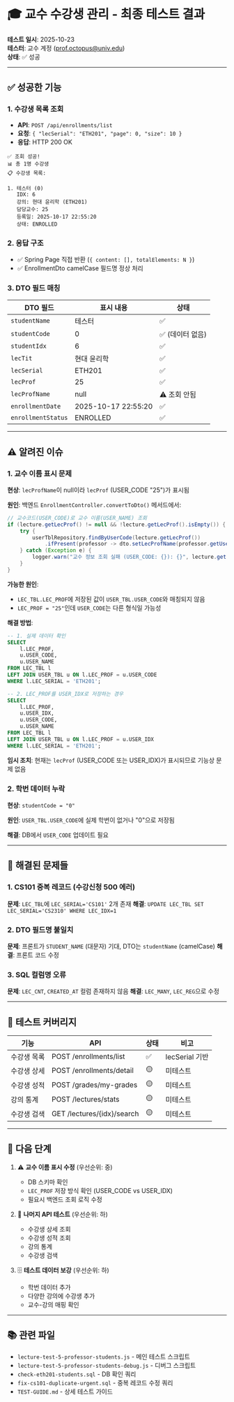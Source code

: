 # 🎓 교수 수강생 관리 - 최종 테스트 결과

**테스트 일시**: 2025-10-23  
**테스터**: 교수 계정 (prof.octopus@univ.edu)  
**상태**: ✅ 성공

---

## ✅ 성공한 기능

### 1. 수강생 목록 조회
- **API**: `POST /api/enrollments/list`
- **요청**: `{ "lecSerial": "ETH201", "page": 0, "size": 10 }`
- **응답**: HTTP 200 OK

```
✅ 조회 성공!
📊 총 1명 수강생
📋 수강생 목록:

1. 테스터 (0)
   IDX: 6
   강의: 현대 윤리학 (ETH201)
   담당교수: 25
   등록일: 2025-10-17 22:55:20
   상태: ENROLLED
```

### 2. 응답 구조
- ✅ Spring Page 직접 반환 (`{ content: [], totalElements: N }`)
- ✅ EnrollmentDto camelCase 필드명 정상 처리

### 3. DTO 필드 매칭
| DTO 필드 | 표시 내용 | 상태 |
|---------|---------|------|
| `studentName` | 테스터 | ✅ |
| `studentCode` | 0 | ✅ (데이터 없음) |
| `studentIdx` | 6 | ✅ |
| `lecTit` | 현대 윤리학 | ✅ |
| `lecSerial` | ETH201 | ✅ |
| `lecProf` | 25 | ✅ |
| `lecProfName` | null | ⚠️ 조회 안됨 |
| `enrollmentDate` | 2025-10-17 22:55:20 | ✅ |
| `enrollmentStatus` | ENROLLED | ✅ |

---

## ⚠️ 알려진 이슈

### 1. 교수 이름 표시 문제
**현상**: `lecProfName`이 null이라 `lecProf` (USER_CODE "25")가 표시됨

**원인**: 백엔드 `EnrollmentController.convertToDto()` 메서드에서:
```java
// 교수코드(USER_CODE)로 교수 이름(USER_NAME) 조회
if (lecture.getLecProf() != null && !lecture.getLecProf().isEmpty()) {
    try {
        userTblRepository.findByUserCode(lecture.getLecProf())
            .ifPresent(professor -> dto.setLecProfName(professor.getUserName()));
    } catch (Exception e) {
        logger.warn("교수 정보 조회 실패 (USER_CODE: {}): {}", lecture.getLecProf(), e.getMessage());
    }
}
```

**가능한 원인**:
- `LEC_TBL.LEC_PROF`에 저장된 값이 `USER_TBL.USER_CODE`와 매칭되지 않음
- `LEC_PROF = "25"`인데 `USER_CODE`는 다른 형식일 가능성

**해결 방법**:
```sql
-- 1. 실제 데이터 확인
SELECT 
    l.LEC_PROF,
    u.USER_CODE,
    u.USER_NAME
FROM LEC_TBL l
LEFT JOIN USER_TBL u ON l.LEC_PROF = u.USER_CODE
WHERE l.LEC_SERIAL = 'ETH201';

-- 2. LEC_PROF를 USER_IDX로 저장하는 경우
SELECT 
    l.LEC_PROF,
    u.USER_IDX,
    u.USER_CODE,
    u.USER_NAME
FROM LEC_TBL l
LEFT JOIN USER_TBL u ON l.LEC_PROF = u.USER_IDX
WHERE l.LEC_SERIAL = 'ETH201';
```

**임시 조치**: 현재는 `lecProf` (USER_CODE 또는 USER_IDX)가 표시되므로 기능상 문제 없음

### 2. 학번 데이터 누락
**현상**: `studentCode = "0"`

**원인**: `USER_TBL.USER_CODE`에 실제 학번이 없거나 "0"으로 저장됨

**해결**: DB에서 `USER_CODE` 업데이트 필요

---

## 🔧 해결된 문제들

### 1. CS101 중복 레코드 (수강신청 500 에러)
**문제**: `LEC_TBL`에 `LEC_SERIAL='CS101'` 2개 존재
**해결**: `UPDATE LEC_TBL SET LEC_SERIAL='CS2310' WHERE LEC_IDX=1`

### 2. DTO 필드명 불일치
**문제**: 프론트가 `STUDENT_NAME` (대문자) 기대, DTO는 `studentName` (camelCase)
**해결**: 프론트 코드 수정

### 3. SQL 컬럼명 오류
**문제**: `LEC_CNT`, `CREATED_AT` 컬럼 존재하지 않음
**해결**: `LEC_MANY`, `LEC_REG`으로 수정

---

## 📝 테스트 커버리지

| 기능 | API | 상태 | 비고 |
|-----|-----|------|------|
| 수강생 목록 | POST /enrollments/list | ✅ | lecSerial 기반 |
| 수강생 상세 | POST /enrollments/detail | 🟡 | 미테스트 |
| 수강생 성적 | POST /grades/my-grades | 🟡 | 미테스트 |
| 강의 통계 | POST /lectures/stats | 🟡 | 미테스트 |
| 수강생 검색 | GET /lectures/{idx}/search | 🟡 | 미테스트 |

---

## 🚀 다음 단계

1. ⚠️ **교수 이름 표시 수정** (우선순위: 중)
   - DB 스키마 확인
   - `LEC_PROF` 저장 방식 확인 (USER_CODE vs USER_IDX)
   - 필요시 백엔드 조회 로직 수정

2. 📝 **나머지 API 테스트** (우선순위: 하)
   - 수강생 상세 조회
   - 수강생 성적 조회
   - 강의 통계
   - 수강생 검색

3. 🗄️ **테스트 데이터 보강** (우선순위: 하)
   - 학번 데이터 추가
   - 다양한 강의에 수강생 추가
   - 교수-강의 매핑 확인

---

## 📚 관련 파일

- `lecture-test-5-professor-students.js` - 메인 테스트 스크립트
- `lecture-test-5-professor-students-debug.js` - 디버그 스크립트
- `check-eth201-students.sql` - DB 확인 쿼리
- `fix-cs101-duplicate-urgent.sql` - 중복 레코드 수정 쿼리
- `TEST-GUIDE.md` - 상세 테스트 가이드
